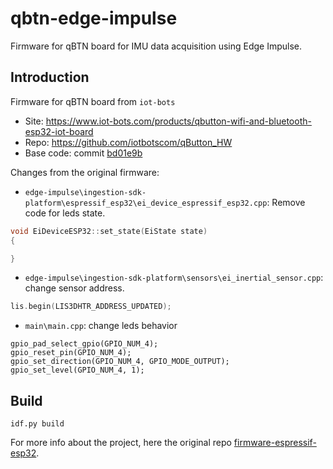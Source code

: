 # qbtn-edge-impulse
Firmware for qBTN board for IMU data acquisition using Edge Impulse.

## Introduction

Firmware for qBTN board from `iot-bots`
* Site: https://www.iot-bots.com/products/qbutton-wifi-and-bluetooth-esp32-iot-board
* Repo: https://github.com/iotbotscom/qButton_HW
* Base code: commit [bd01e9b](https://github.com/edgeimpulse/firmware-espressif-esp32/compare/bd01e9b..main)

Changes from the original firmware:
* `edge-impulse\ingestion-sdk-platform\espressif_esp32\ei_device_espressif_esp32.cpp`: Remove code for leds state.
```c++
void EiDeviceESP32::set_state(EiState state)
{

}
```

* `edge-impulse\ingestion-sdk-platform\sensors\ei_inertial_sensor.cpp`: change sensor address.
```c++
lis.begin(LIS3DHTR_ADDRESS_UPDATED);
```

* `main\main.cpp`: change leds behavior
```
gpio_pad_select_gpio(GPIO_NUM_4);
gpio_reset_pin(GPIO_NUM_4);
gpio_set_direction(GPIO_NUM_4, GPIO_MODE_OUTPUT);
gpio_set_level(GPIO_NUM_4, 1);   
```
## Build

```
idf.py build
```

For more info about the project, here the original repo [firmware-espressif-esp32](https://github.com/edgeimpulse/firmware-espressif-esp32).

